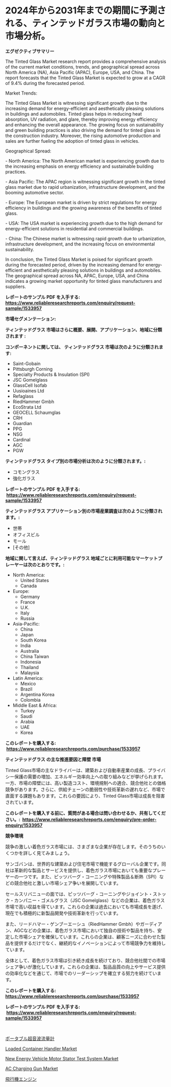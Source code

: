 <p><h1>2024年から2031年までの期間に予測される、ティンテッドガラス市場の動向と市場分析。</h1></p><p><strong>エグゼクティブサマリー</strong></p>
<p><p>The Tinted Glass Market research report provides a comprehensive analysis of the current market conditions, trends, and geographical spread across North America (NA), Asia Pacific (APAC), Europe, USA, and China. The report forecasts that the Tinted Glass Market is expected to grow at a CAGR of 9.4% during the forecasted period.</p><p>Market Trends:</p><p>The Tinted Glass Market is witnessing significant growth due to the increasing demand for energy-efficient and aesthetically pleasing solutions in buildings and automobiles. Tinted glass helps in reducing heat absorption, UV radiation, and glare, thereby improving energy efficiency and enhancing the overall appearance. The growing focus on sustainability and green building practices is also driving the demand for tinted glass in the construction industry. Moreover, the rising automotive production and sales are further fueling the adoption of tinted glass in vehicles.</p><p>Geographical Spread:</p><p>- North America: The North American market is experiencing growth due to the increasing emphasis on energy efficiency and sustainable building practices.</p><p>- Asia Pacific: The APAC region is witnessing significant growth in the tinted glass market due to rapid urbanization, infrastructure development, and the booming automotive sector.</p><p>- Europe: The European market is driven by strict regulations for energy efficiency in buildings and the growing awareness of the benefits of tinted glass.</p><p>- USA: The USA market is experiencing growth due to the high demand for energy-efficient solutions in residential and commercial buildings.</p><p>- China: The Chinese market is witnessing rapid growth due to urbanization, infrastructure development, and the increasing focus on environmental sustainability.</p><p>In conclusion, the Tinted Glass Market is poised for significant growth during the forecasted period, driven by the increasing demand for energy-efficient and aesthetically pleasing solutions in buildings and automobiles. The geographical spread across NA, APAC, Europe, USA, and China indicates a growing market opportunity for tinted glass manufacturers and suppliers.</p></p>
<p><strong>レポートのサンプル PDF を入手する: <a href="https://www.reliableresearchreports.com/enquiry/request-sample/1533957">https://www.reliableresearchreports.com/enquiry/request-sample/1533957</a></strong></p>
<p><strong>市場セグメンテーション:</strong></p>
<p><strong> ティンテッドグラス 市場はさらに概要、展開、アプリケーション、地域に分類されます :</strong></p>
<p><strong>コンポーネントに関しては、 ティンテッドグラス 市場は次のように分類されます: &nbsp;</strong></p>
<p><ul><li>Saint-Gobain</li><li>Pittsburgh Corning</li><li>Specialty Products & Insulation (SPI)</li><li>JSC Gomelglass</li><li>GlassCell Isofab</li><li>Uusioaines Ltd</li><li>Refaglass</li><li>RiedHammer Gmbh</li><li>EcoStrata Ltd</li><li>GEOCELL Schaumglas</li><li>CRH</li><li>Guardian</li><li>PPG</li><li>NSG</li><li>Cardinal</li><li>AGC</li><li>PGW</li></ul></p>
<p><strong> ティンテッドグラス タイプ別の市場分析は次のように分類されます。:</strong></p>
<p><ul><li>コモングラス</li><li>強化ガラス</li></ul></p>
<p><strong>レポートのサンプル PDF を入手する: &nbsp;<a href="https://www.reliableresearchreports.com/enquiry/request-sample/1533957">https://www.reliableresearchreports.com/enquiry/request-sample/1533957</a></strong></p>
<p><strong> ティンテッドグラス アプリケーション別の市場産業調査は次のように分類されます。:</strong></p>
<p><ul><li>世帯</li><li>オフィスビル</li><li>モール</li><li>[その他]</li></ul></p>
<p><strong>地域に関して言えば、ティンテッドグラス 地域ごとに利用可能なマーケットプレーヤーは次のとおりです。:</strong></p>
<p><ul>
    <li>
        North America:
        <ul>
            <li>United States</li>
            <li>Canada</li>
        </ul>
    </li>
    <li>
        Europe:
        <ul>
            <li>Germany</li>
            <li>France</li>
            <li>U.K.</li>
            <li>Italy</li>
            <li>Russia</li>
        </ul>
    </li>
    <li>
        Asia-Pacific:
        <ul>
            <li>China</li>
            <li>Japan</li>
            <li>South Korea</li>
            <li>India</li>
            <li>Australia</li>
            <li>China Taiwan</li>
            <li>Indonesia</li>
            <li>Thailand</li>
            <li>Malaysia</li>
        </ul>
    </li>
    <li>
        Latin America:
        <ul>
            <li>Mexico</li>
            <li>Brazil</li>
            <li>Argentina Korea</li>
            <li>Colombia</li>
        </ul>
    </li>
    <li>
        Middle East & Africa:
        <ul>
            <li>Turkey</li>
            <li>Saudi</li>
            <li>Arabia</li>
            <li>UAE</li>
            <li>Korea</li>
        </ul>
    </li>
    </ul></p>
<p><strong>このレポートを購入する: &nbsp;<a href="https://www.reliableresearchreports.com/purchase/1533957">https://www.reliableresearchreports.com/purchase/1533957</a></strong></p>
<p><strong>ティンテッドグラス の主な推進要因と障壁 市場</strong></p>
<p><p>Tinted Glass市場の主なドライバーは、建築および自動車産業の成長、プライバシー保護の需要の増加、エネルギー効率向上への取り組みなどが挙げられます。一方、市場の障壁には、高い製造コスト、環境規制への適合、競合他社との価格競争があります。さらに、供給チェーンの脆弱性や技術革新の遅れなど、市場で直面する課題もあります。これらの要因により、Tinted Glass市場は成長を阻害されています。</p></p>
<p><strong>このレポートを購入する前に、質問がある場合は問い合わせるか、共有してください。:&nbsp; <a href="https://www.reliableresearchreports.com/enquiry/pre-order-enquiry/1533957">https://www.reliableresearchreports.com/enquiry/pre-order-enquiry/1533957</a></strong></p>
<p><strong>競争環境</strong></p>
<p><p>競争の激しい着色ガラス市場には、さまざまな企業が存在します。そのうちのいくつかを詳しく見てみましょう。</p><p>サンゴバンは、世界的な建築および住宅市場で機能するグローバル企業です。同社は革新的な製品とサービスを提供し、着色ガラス市場においても重要なプレーヤーの一つです。また、ピッツバーグ・コーニングや特殊製品＆断熱（SPI）などの競合他社と激しい市場シェア争いを展開しています。</p><p>セールスリバニューの面では、ピッツバーグ・コーニングやジョイント・ストック・カンパニー・ゴメルグラス（JSC Gomelglass）などの企業は、着色ガラス市場で高い収益を得ています。これらの企業は過去においても市場成長を遂げ、現在でも積極的に新製品開発や技術革新を行っています。</p><p>また、リードハマー・ゲンブーエーシュ（RiedHammer Gmbh）やガーディアン、AGCなどの企業は、着色ガラス市場において独自の技術や製品を持ち、安定した市場シェアを確保しています。これらの企業は、顧客ニーズに合わせた製品を提供するだけでなく、継続的なイノベーションによって市場競争力を維持しています。</p><p>全体として、着色ガラス市場は引き続き成長を続けており、競合他社間での市場シェア争いが激化しています。これらの企業は、製品品質の向上やサービス提供の効率化などを通じて、市場でのリーダーシップを確立する努力を続けています。</p></p>
<p><strong>このレポートを購入する: &nbsp; <a href="https://www.reliableresearchreports.com/purchase/1533957">https://www.reliableresearchreports.com/purchase/1533957</a></strong></p>
<p><strong>レポートのサンプル PDF を入手する: &nbsp;<a href="https://www.reliableresearchreports.com/enquiry/request-sample/1533957">https://www.reliableresearchreports.com/enquiry/request-sample/1533957</a></strong><strong></strong></p>
<p>&nbsp;</p>
<p><p><a href="https://github.com/zjkmgcs938405/Market-Research-Report-List-1/blob/main/657288217786.md">ポータブル超音波流量計</a></p><p><a href="https://view.publitas.com/reportprime-1/loaded-container-handler-market-offer-valuable-insights-into-market-size-market-share-market-trends-and-projections-spanning-from-2024-to-2031/">Loaded Container Handler Market</a></p><p><a href="https://issuu.com/reportprime-2/docs/new-energy-vehicle-motor-stator-test-system-market">New Energy Vehicle Motor Stator Test System Market</a></p><p><a href="https://issuu.com/reportprime-2/docs/ac-charging-gun-market-size-2030.pptx">AC Charging Gun Market</a></p><p><a href="https://github.com/mohamedbakry57/Market-Research-Report-List-3/blob/main/913163617785.md">飛行機エンジン</a></p></p>